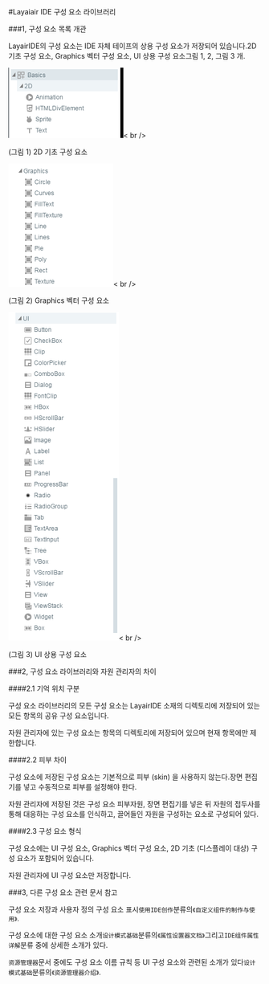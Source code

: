 #Layaiair IDE 구성 요소 라이브러리

###1, 구성 요소 목록 개관

LayairIDE의 구성 요소는 IDE 자체 테이프의 상용 구성 요소가 저장되어 있습니다.2D 기초 구성 요소, Graphics 벡터 구성 요소, UI 상용 구성 요소그림 1, 2, 그림 3 개.

![图1](img/1.png)< br />

(그림 1) 2D 기초 구성 요소

![图2](img/2.png)< br />

(그림 2) Graphics 벡터 구성 요소

![图3](img/3.png)< br />

(그림 3) UI 상용 구성 요소



###2, 구성 요소 라이브러리와 자원 관리자의 차이

####2.1 기억 위치 구분

구성 요소 라이브러리의 모든 구성 요소는 LayairIDE 소재의 디렉토리에 저장되어 있는 모든 항목의 공유 구성 요소입니다.

자원 관리자에 있는 구성 요소는 항목의 디렉토리에 저장되어 있으며 현재 항목에만 제한합니다.

####2.2 피부 차이

구성 요소에 저장된 구성 요소는 기본적으로 피부 (skin) 을 사용하지 않는다.장면 편집기를 넣고 수동적으로 피부를 설정해야 한다.

자원 관리자에 저장된 것은 구성 요소 피부자원, 장면 편집기를 넣은 뒤 자원의 접두사를 통해 대응하는 구성 요소를 인식하고, 끌어들인 자원을 구성하는 요소로 구성되어 있다.

####2.3 구성 요소 형식

구성 요소에는 UI 구성 요소, Graphics 벡터 구성 요소, 2D 기초 (디스플레이 대상) 구성 요소가 포함되어 있습니다.

자원 관리자에 UI 구성 요소만 저장합니다.



###3, 다른 구성 요소 관련 문서 참고

구성 요소 저장과 사용자 정의 구성 요소 표시`使用IDE创作`분류의`《自定义组件的制作与使用》`.



구성 요소에 대한 구성 요소 소개`设计模式基础`분류의`《属性设置器文档》`그리고`IDE组件属性详解`분류 중에 상세한 소개가 있다.



`资源管理器`문서 중에도 구성 요소 이름 규칙 등 UI 구성 요소와 관련된 소개가 있다`设计模式基础`분류의`《资源管理器介绍》`.



